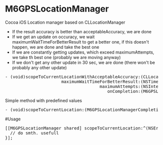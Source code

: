 M6GPSLocationManager
====================

Cocoa iOS Location manager based on CLLocationManager

- If the result accuracy is better than acceptableAccuracy, we are done
- If we get an update on occuracy, we wait maximumWaitTimeForBetterResult to get a better one, if this doesn't happen, we are done and take the best one
- If we are constantly getting updates, which exceed maximumAttempts, we take th best one (probably we are moving anyway)
- If we don't get any other update in 30 sec, we are done (there won't be probably any other update)

<pre>
- (void)scopeToCurrentLocationWithAcceptableAccuracy:(CLLocationAccuracy)acceptableAccuracy
                      maximumWaitTimeForBetterResult:(NSTimeInterval)maximumWaitTimeForBetterResult
                                     maximumAttempts:(NSInteger)maximumAttempts
                                        onCompletion:(M6GPSLocationManagerCompletion)completion;
</pre>

Simple method with predefined values
<pre>
- (void)scopeToCurrentLocation:(M6GPSLocationManagerCompletion)completion;
</pre>

#Usage
<pre>
[[M6GPSLocationManager shared] scopeToCurrentLocation:^(NSError *error, CLLocation *location) {
  // do smth. usefull      
}];
</pre>
